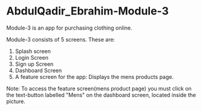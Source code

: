 # AbdulQadir_Ebrahim-Module-3
Module-3 is an app for purchasing clothing online.

Module-3 consists of 5 screens. These are:
1. Splash screen
2. Login Screen
3. Sign up Screen
4. Dashboard Screen
5. A feature screen for the app: Displays the mens products page.

Note:
To access the feature screen(mens product page) you must click
on the text-button labelled "Mens" on the dashboard screen,
located inside the picture.
